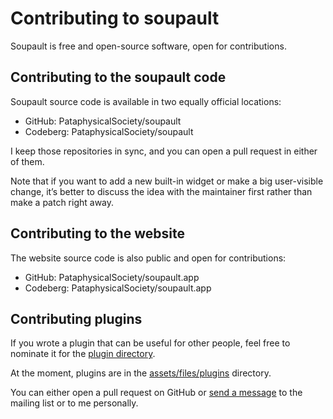 # Contributing to soupault

Soupault is free and open-source software, open for contributions. 

## Contributing to the soupault code

Soupault source code is available in two equally official locations:

* GitHub: <github>PataphysicalSociety/soupault</github>
* Codeberg: <codeberg>PataphysicalSociety/soupault</codeberg>

I keep those repositories in sync, and you can open a pull request in either of them.

Note that if you want to add a new built-in widget or make a big user-visible change,
it’s better to discuss the idea with the maintainer first rather than make a patch right away.

## Contributing to the website

The website source code is also public and open for contributions:

* GitHub: <github>PataphysicalSociety/soupault.app</github>
* Codeberg: <codeberg>PataphysicalSociety/soupault.app</codeberg>

## Contributing plugins

If you wrote a plugin that can be useful for other people, feel free to nominate it for the [plugin directory](/plugins).

At the moment, plugins are in the [assets/files/plugins](https://github.com/PataphysicalSociety/soupault.app/tree/master/assets/files/plugins) directory.

You can either open a pull request on GitHub or [send a message](/support) to the mailing list or to me personally.
